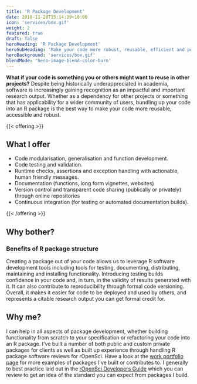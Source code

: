 ```yaml
---
title: 'R Package Development'
date: 2018-11-28T15:14:39+10:00
icon: 'services/box.gif'
weight: 2
featured: true
draft: false
heroHeading: 'R Package Development'
heroSubHeading: 'Make your code more robust, reusable, efficient and portable through an R package.'
heroBackground: 'services/box.gif'
blendMode: 'hero-image-blend-color-burn'
---
```


**What if your code is something you or others might want to reuse in other projects?** Despite being historically underappreciated in academia, software is increasingly gaining recognition as an impactful and important research output. Whether as a dependency for other projects or something that has applicability for a wider community of users, bundling up your code into an R package is the best way to make your code more reusable, accessible and robust. 


{{< offering >}}

## What I offer

* Code modularisation, generalisation and function development.
* Code testing and validation.
* Runtime checks, assertions and exception handling with actionable, human friendly messages.
* Documentation (functions, long form vignettes, websites)
* Version control and transparent code sharing (publically or privately) through online repositories
* Continuous integration  (for testing or automated documentation builds).

{{< /offering >}}


## Why bother?

### Benefits of R package structure

Creating a package out of your code allows us to leverage R software development tools including tools for testing, documenting, distributing, maintaining and installing functionality. Introducing testing builds confidence in your code and, in turn, in the validity of results generated with it. It can also contribute to reproducibility through formal code versioning. Overall, it makes it easier for code to be deployed and used by others, and represents a citable research output you can get formal credit for.

## Why me?

I can help in all aspects of package development, whether building functionality from scratch to your specification or refactoring your code into an R package. I've built a number of both public and custom private packages for clients as well as built up experience through handling R package software reviews for rOpenSci. Have a look at the [work portfolio page](/work/) for more examples of packages I've built or contributes to. I generally to best practice laid out in the [rOpenSci Developers Guide](https://devguide.ropensci.org/) which you can review to get an idea of the standard you can expect from packages I build.





